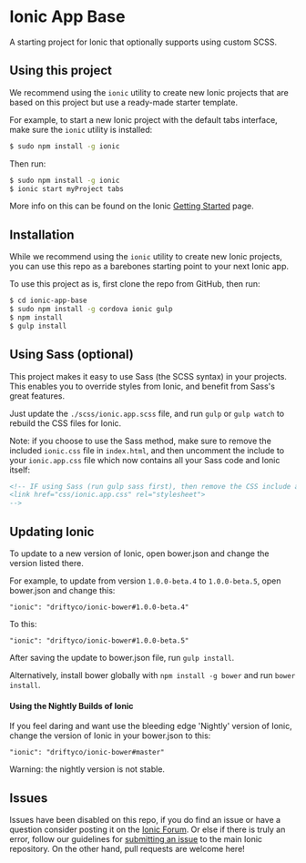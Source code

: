 Ionic App Base
=====================

A starting project for Ionic that optionally supports
using custom SCSS.

## Using this project

We recommend using the `ionic` utility to create new Ionic projects that are based on this project but use a ready-made starter template.

For example, to start a new Ionic project with the default tabs interface, make sure the `ionic` utility is installed:

```bash
$ sudo npm install -g ionic
```

Then run:

```bash
$ sudo npm install -g ionic
$ ionic start myProject tabs
```

More info on this can be found on the Ionic [Getting Started](http://ionicframework.com/getting-started) page.

## Installation

While we recommend using the `ionic` utility to create new Ionic projects, you can use this repo as a barebones starting point to your next Ionic app.

To use this project as is, first clone the repo from GitHub, then run:

```bash
$ cd ionic-app-base
$ sudo npm install -g cordova ionic gulp
$ npm install
$ gulp install
```

## Using Sass (optional)

This project makes it easy to use Sass (the SCSS syntax) in your projects. This enables you to override styles from Ionic, and benefit from
Sass's great features.

Just update the `./scss/ionic.app.scss` file, and run `gulp` or `gulp watch` to rebuild the CSS files for Ionic.

Note: if you choose to use the Sass method, make sure to remove the included `ionic.css` file in `index.html`, and then uncomment
the include to your `ionic.app.css` file which now contains all your Sass code and Ionic itself:

```html
<!-- IF using Sass (run gulp sass first), then remove the CSS include above
<link href="css/ionic.app.css" rel="stylesheet">
-->
```

## Updating Ionic

To update to a new version of Ionic, open bower.json and change the version listed there.

For example, to update from version `1.0.0-beta.4` to `1.0.0-beta.5`, open bower.json and change this:

```
"ionic": "driftyco/ionic-bower#1.0.0-beta.4"
```

To this:

```
"ionic": "driftyco/ionic-bower#1.0.0-beta.5"
```

After saving the update to bower.json file, run `gulp install`.

Alternatively, install bower globally with `npm install -g bower` and run `bower install`.

#### Using the Nightly Builds of Ionic

If you feel daring and want use the bleeding edge 'Nightly' version of Ionic, change the version of Ionic in your bower.json to this:

```
"ionic": "driftyco/ionic-bower#master"
```

Warning: the nightly version is not stable.


## Issues
Issues have been disabled on this repo, if you do find an issue or have a question consider posting it on the [Ionic Forum](http://forum.ionicframework.com/).  Or else if there is truly an error, follow our guidelines for [submitting an issue](http://ionicframework.com/contribute/#issues) to the main Ionic repository. On the other hand, pull requests are welcome here!

